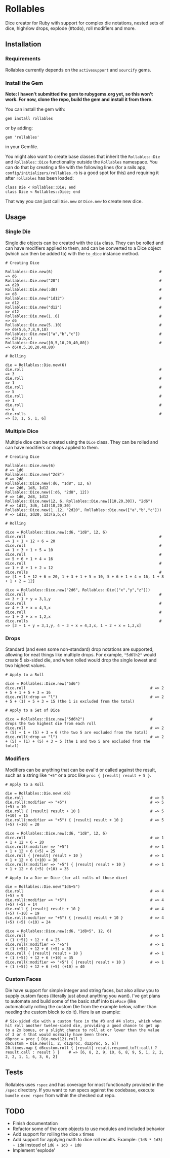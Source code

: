 # Rollables

Dice creator for Ruby with support for complex die notations, nested sets of dice, high/low drops, explode (#todo), roll modifiers and more.  

## Installation

### Requirements

Rollables currently depends on the `activesupport` and `sourcify` gems.

### Install the Gem

**Note: I haven't submitted the gem to rubygems.org yet, so this won't work.  For now, clone the repo, build the gem and install it from there.**

You can install the gem with:

    gem install rollables

or by adding:

    gem 'rollables'

in your Gemfile.

You might also want to create base classes that inherit the `Rollables::Die` and `Rollables::Dice` functionality outside the `Rollables` namespace.  You can do that by creating a file with the following lines (for a rails app, `config/initializers/rollables.rb` is a good spot for this) and requiring it after `rollables` has been loaded:

    class Die < Rollables::Die; end
    class Dice < Rollables::Dice; end

That way you can just call `Die.new` or `Dice.new` to create new dice.

## Usage

### Single Die

Single die objects can be created with the `Die` class.  They can be rolled and can have modifiers applied to them, and can be converted to a Dice object (which can then be added to) with the `to_dice` instance method.

    # Creating Dice
    
    Rollables::Die.new(6)                                               # => d6
    Rollables::Die.new("20")                                            # => d20
    Rollables::Die.new(:d8)                                             # => d8
    Rollables::Die.new("1d12")                                          # => d12
    Rollables::Die.new("d12")                                           # => d12
    Rollables::Die.new(1..6)                                            # => d6
    Rollables::Die.new(5..10)                                           # => d6(5,6,7,8,9,10)
    Rollables::Die.new(["a","b","c"])                                   # => d3(a,b,c)
    Rollables::Die.new([0,5,10,20,40,80])                               # => d6(0,5,10,20,40,80)

    # Rolling
    
    die = Rollables::Die.new(6)
    die.roll                                                            # => 3
    die.roll                                                            # => 1
    die.roll                                                            # => 5
    die.roll                                                            # => 1
    die.roll                                                            # => 6
    die.rolls                                                           # => [3, 1, 5, 1, 6]

### Multiple Dice

Multiple dice can be created using the `Dice` class.  They can be rolled and can have modifiers or drops applied to them.

    # Creating Dice
    
    Rollables::Dice.new(6)                                                  # => 1d6
    Rollables::Dice.new("2d8")                                              # => 2d8
    Rollables::Dice.new(:d6, "1d8", 12, 6)                                  # => 2d6, 1d8, 1d12
    Rollables::Dice.new([:d6, "2d8", 12])                                   # => 1d6, 2d8, 1d12
    Rollables::Dice.new(12, 6, Rollables::Die.new([10,20,30]), "2d6")       # => 1d12, 3d6, 1d3(10,20,30)
    Rollables::Dice.new(1..12, "2d20", Rollables::Die.new(["a","b","c"]))   # => 1d12, 2d20, 1d3(a,b,c)
    
    # Rolling
    
    dice = Rollables::Dice.new(:d6, "1d8", 12, 6)
    dice.roll                                                           # => 1 + 1 + 12 + 6 = 20
    dice.roll                                                           # => 1 + 3 + 1 + 5 = 10
    dice.roll                                                           # => 5 + 6 + 1 + 4 = 16
    dice.roll                                                           # => 1 + 8 + 1 + 2 = 12
    dice.rolls                                                          # => [1 + 1 + 12 + 6 = 20, 1 + 3 + 1 + 5 = 10, 5 + 6 + 1 + 4 = 16, 1 + 8 + 1 + 2 = 12]
    
    dice = Rollables::Dice.new("2d6", Rollables::Die(["x","y","z"]))
    dice.roll                                                           # => 3 + 1 + y = 3,1,y
    dice.roll                                                           # => 4 + 3 + x = 4,3,x
    dice.roll                                                           # => 1 + 2 + x = 1,2,x
    dice.rolls                                                          # => [3 + 1 + y = 3,1,y, 4 + 3 + x = 4,3,x, 1 + 2 + x = 1,2,x]

### Drops

Standard (and even some non-standard) drop notations are supported, allowing for neat things like multiple drops.  For example, `"5d6lh2"` would create 5 six-sided die, and when rolled would drop the single lowest and two highest values.

    # Apply to a Roll
    
    dice = Rollables::Dice.new("5d6")
    dice.roll                                                       # => 2 + 5 + 1 + 5 + 3 = 16
    dice.roll(:drop => "l")                                         # => 2 + 5 + (1) + 5 + 3 = 15 (the 1 is excluded from the total)
    
    # Apply to a Set of Dice
    
    dice = Rollables::Dice.new("5d6h2")                             # drops the two highest die from each roll
    dice.roll                                                       # => 2 + (5) + 1 + (5) + 3 = 6 (the two 5 are excluded from the total)
    dice.roll(:drop => "l")                                         # => 2 + (5) + (1) + (5) + 3 = 5 (the 1 and two 5 are excluded from the total)
    

### Modifiers

Modifiers can be anything that can be eval'd or called against the result, such as a string like `"+5"` or a proc like `proc { |result| result + 5 }`.

    # Apply to a Roll
    
    die = Rollables::Die.new(:d6)
    die.roll                                                        # => 5
    die.roll(:modifier => "+5")                                     # => 5 (+5) = 10
    die.roll { |result| result + 10 }                               # => 5 (+10) = 15
    die.roll(:modifier => "+5") { |result| result + 10 }            # => 5 (+5) (+10) = 20
    
    dice = Rollables::Dice.new(:d6, "1d8", 12, 6)
    dice.roll                                                       # => 1 + 1 + 12 + 6 = 20
    dice.roll(:modifier => "+5")                                    # => 1 + 1 + 12 + 6 (+5) = 25
    dice.roll { |result| result + 10 }                              # => 1 + 1 + 12 + 6 (+10) = 30
    dice.roll(:modifier => "+5") { |result| result + 10 }           # => 1 + 1 + 12 + 6 (+5) (+10) = 35
    
    # Apply to a Die or Dice (for all rolls of those dice)
    
    die = Rollables::Die.new("1d6+5")
    die.roll                                                        # => 4 (+5) = 9
    die.roll(:modifier => "+5")                                     # => 4 (+5) (+5) = 14
    die.roll { |result| result + 10 }                               # => 4 (+5) (+10) = 19
    die.roll(:modifier => "+5") { |result| result + 10 }            # => 4 (+5) (+5) (+10) = 24
    
    dice = Rollables::Dice.new(:d6, "1d8+5", 12, 6)
    dice.roll                                                       # => 1 + (1 (+5)) + 12 + 6 = 25
    dice.roll(:modifier => "+5")                                    # => 1 + (1 (+5)) + 12 + 6 (+5) = 30
    dice.roll { |result| result + 10 }                              # => 1 + (1 (+5)) + 12 + 6 (+10) = 35
    dice.roll(:modifier => "+5") { |result| result + 10 }           # => 1 + (1 (+5)) + 12 + 6 (+5) (+10) = 40

### Custom Faces

Die have support for simple integer and string faces, but also allow you to supply custom faces (literally just about anything you want).  I've got plans to automate and build some of the basic stuff into `DieFace` (like automatically rolling the custom Die from the example below, rather than needing the custom block to do it).  Here is an example:

    # Six-sided die with a custom face in the #3 and #4 slots, which when hit roll another twelve-sided die, providing a good chance to get up to a 2x bonus, or a slight chance to roll at or lower than the value of 3 or 4 that would normally have been there.
    d8proc = proc { Die.new(12).roll }
    d6custom = Die.new([1, 2, d12proc, d12proc, 5, 6])
    20.times.map { d6custom.roll { |result| result.respond_to?(:call) ? result.call : result } }    # => [6, 8, 2, 9, 10, 6, 8, 9, 5, 1, 2, 2, 2, 2, 1, 1, 6, 3, 6, 2]

## Tests

Rollables uses `rspec` and has coverage for most functionalty provided in the `/spec` directory.  If you want to run specs against the codebase, execute `bundle exec rspec` from within the checked out repo.

## TODO

* Finish documentation
* Refactor some of the core objects to use modules and included behavior
* Add support for rolling the dice `x` times
* Add support for applying math to dice roll results. Example: `(1d6 * 1d3) + 1d8` instead of `1d6 + 1d3 + 1d8`
* Implement 'explode'
